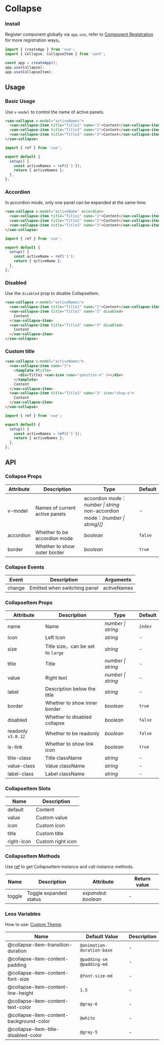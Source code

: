 # Collapse

### Install

Register component globally via `app.use`, refer to [Component Registration](#/en-US/advanced-usage#zu-jian-zhu-ce) for more registration ways。

```js
import { createApp } from 'vue';
import { Collapse, CollapseItem } from 'vant';

const app = createApp();
app.use(Collapse);
app.use(CollapseItem);
```

## Usage

### Basic Usage

Use `v-model` to control the name of active panels.

```html
<van-collapse v-model="activeNames">
  <van-collapse-item title="Title1" name="1">Content</van-collapse-item>
  <van-collapse-item title="Title2" name="2">Content</van-collapse-item>
  <van-collapse-item title="Title3" name="3">Content</van-collapse-item>
</van-collapse>
```

```js
import { ref } from 'vue';

export default {
  setup() {
    const activeNames = ref(['1']);
    return { activeNames };
  },
};
```

### Accordion

In accordion mode, only one panel can be expanded at the same time.

```html
<van-collapse v-model="activeName" accordion>
  <van-collapse-item title="Title1" name="1">Content</van-collapse-item>
  <van-collapse-item title="Title2" name="2">Content</van-collapse-item>
  <van-collapse-item title="Title3" name="3">Content</van-collapse-item>
</van-collapse>
```

```js
import { ref } from 'vue';

export default {
  setup() {
    const activeName = ref('1');
    return { activeName };
  },
};
```

### Disabled

Use the `disabled` prop to disable CollapseItem.

```html
<van-collapse v-model="activeNames">
  <van-collapse-item title="Title1" name="1">Content</van-collapse-item>
  <van-collapse-item title="Title2" name="2" disabled>
    Content
  </van-collapse-item>
  <van-collapse-item title="Title3" name="3" disabled>
    Content
  </van-collapse-item>
</van-collapse>
```

### Custom title

```html
<van-collapse v-model="activeNames">
  <van-collapse-item name="1">
    <template #title>
      <div>Title1 <van-icon name="question-o" /></div>
    </template>
    Content
  </van-collapse-item>
  <van-collapse-item title="Title2" name="2" icon="shop-o">
    Content
  </van-collapse-item>
</van-collapse>
```

```js
import { ref } from 'vue';

export default {
  setup() {
    const activeNames = ref(['1']);
    return { activeNames };
  },
};
```

## API

### Collapse Props

| Attribute | Description | Type | Default |
| --- | --- | --- | --- |
| v-model | Names of current active panels | accordion mode： _number \| string_<br>non-accordion mode：_(number \| string)[]_ | - |
| accordion | Whether to be accordion mode | _boolean_ | `false` |
| border | Whether to show outer border | _boolean_ | `true` |

### Collapse Events

| Event  | Description                  | Arguments   |
| ------ | ---------------------------- | ----------- |
| change | Emitted when switching panel | activeNames |

### CollapseItem Props

| Attribute | Description | Type | Default |
| --- | --- | --- | --- |
| name | Name | _number \| string_ | `index` |
| icon | Left Icon | _string_ | - |
| size | Title size，can be set to `large` | _string_ | - |
| title | Title | _number \| string_ | - |
| value | Right text | _number \| string_ | - |
| label | Description below the title | _string_ | - |
| border | Whether to show inner border | _boolean_ | `true` |
| disabled | Whether to disabled collapse | _boolean_ | `false` |
| readonly `v3.0.12` | Whether to be readonly | _boolean_ | `false` |
| is-link | Whether to show link icon | _boolean_ | `true` |
| title-class | Title className | _string_ | - |
| value-class | Value className | _string_ | - |
| label-class | Label className | _string_ | - |

### CollapseItem Slots

| Name       | Description       |
| ---------- | ----------------- |
| default    | Content           |
| value      | Custom value      |
| icon       | Custom icon       |
| title      | Custom title      |
| right-icon | Custom right icon |

### CollapseItem Methods

Use [ref](https://v3.vuejs.org/guide/component-template-refs.html) to get CollapseItem instance and call instance methods.

| Name   | Description            | Attribute           | Return value |
| ------ | ---------------------- | ------------------- | ------------ |
| toggle | Toggle expanded status | _expanded: boolean_ | -            |

### Less Variables

How to use: [Custom Theme](#/en-US/theme).

| Name | Default Value | Description |
| --- | --- | --- |
| @collapse-item-transition-duration | `@animation-duration-base` | - |
| @collapse-item-content-padding | `@padding-sm @padding-md` | - |
| @collapse-item-content-font-size | `@font-size-md` | - |
| @collapse-item-content-line-height | `1.5` | - |
| @collapse-item-content-text-color | `@gray-6` | - |
| @collapse-item-content-background-color | `@white` | - |
| @collapse-item-title-disabled-color | `@gray-5` | - |
